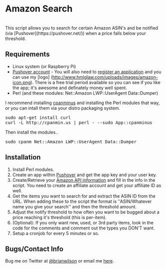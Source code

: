 Amazon Search
=======
<br>
This script allows you to search for certain Amazon ASIN's and be notified 
(via [Pushover](https://pushover.net/)) when a price falls below your
threshold.

Requirements
------------
- Linux system (or Raspberry Pi)
- [Pushover account](https://pushover.net/) - You will also need to [register
  an application](https://pushover.net/apps/build) and you can use my [logo]
(http://www.hmlglaw.com/uploads/images/amazon-icon.png). There is a free trial period
available so you can see if you like the app; it's awesome and definately money
well spent.
- Perl (and these modules: Net::Amazon LWP::UserAgent Data::Dumper)

I recommend installing [cpanminus](https://github.com/miyagawa/cpanminus) and
installing the Perl modules that way, or you can intall them via your distro
packaging system.
<pre>
sudo apt-get install curl
curl -L http://cpanmin.us | perl - --sudo App::cpanminus
</pre>

Then install the modules..
<pre>
sudo cpanm Net::Amazon LWP::UserAgent Data::Dumper
</pre>

Installation
--------------------
1. Install Perl modules.
2. Create an app within [Pushover](http://pushover.net) and get the app key and
your user key. 
3. Create/Retrieve your [Amazon API
information](https://affiliate-program.amazon.com/gp/advertising/api/detail/your-account.html)
and fill in the info in the script.  You need to create an affiliate account
and get your affiliate ID as well. 
4. Get the items you want to search for and extract the ASIN ID from the URL.
When adding these to the script the format is ''ASIN/Whatever name you give
your search'' and then the threshold amount. 
5. Adjust the notify threshold to how often you want to be bugged about a price
reaching it's threshold (this is per-item).  
6. (Optional): If you only want new, used, or 3rd party items, look in the code
for the comments and comment out the types you DON'T want.
7. Setup a cronjob for every 5 minutes or so. 

Bugs/Contact Info
-----------------
Bug me on Twitter at [@brianwilson](http://twitter.com/brianwilson) or email me [here](http://cronological.com/comment.php?ref=bubba).

